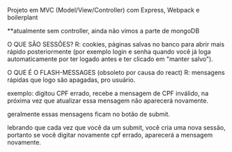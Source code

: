 Projeto em MVC (Model/View/Controller) com Express, Webpack e boilerplant

**atualmente sem controller, ainda não vimos a parte de mongoDB

O QUE SÃO SESSÕES?
R: cookies, páginas salvas no banco para abrir mais rápido posteriormente (por exemplo login e senha quando você já loga automaticamente por ter logado antes e ter clicado em "manter salvo").

O QUE É O FLASH-MESSAGES (obsoleto por causa do react)
R: mensagens rápidas que logo são apagadas, pro usuário. 

exemplo: digitou CPF errado, recebe a mensagem de CPF inválido, na próxima vez que atualizar essa mensagem não aparecerá novamente.

geralmente essas mensagens ficam no botão de submit.

lebrando que cada vez que você da um submit, você cria uma nova sessão, portanto se você digitar novamente cpf errado, aparecerá a mensagem novamente.
